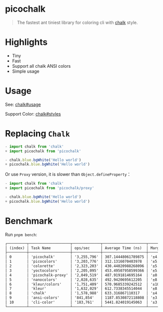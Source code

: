 # picochalk

> The fastest ant tiniest library for coloring cli with [chalk](https://github.com/chalk/chalk) style.

# Highlights

- Tiny
- Fast
- Support all chalk ANSI colors
- Simple usage

# Usage

See: [chalk#usage](https://github.com/chalk/chalk?tab=readme-ov-file#usage)

Support Color: [chalk#styles](https://github.com/chalk/chalk?tab=readme-ov-file#styles)

# Replacing `Chalk`

```js
- import chalk from 'chalk'
+ import picochalk from 'picochalk'

- chalk.blue.bgWhite('Hello world')
+ picochalk.blue.bgWhite('Hello world')
```

Or use `Proxy` version, it is slower than `Object.defineProperty`：

```js
- import chalk from 'chalk'
+ import picochalk from 'picochalk/proxy'

- chalk.blue.bgWhite('Hello world')
+ picochalk.blue.bgWhite('Hello world')
```

# Benchmark

Run `pnpm bench`:

```txt
┌─────────┬───────────────────┬─────────────┬────────────────────┬───────────┬─────────┐
│ (index) │ Task Name         │ ops/sec     │ Average Time (ns)  │ Margin    │ Samples │
├─────────┼───────────────────┼─────────────┼────────────────────┼───────────┼─────────┤
│ 0       │ 'picochalk'       │ '3,255,796' │ 307.14448061789875 │ '±4.99%'  │ 325580  │
│ 1       │ 'picocolors'      │ '3,203,776' │ 312.1316070403978  │ '±5.28%'  │ 320378  │
│ 2       │ 'colorette'       │ '2,323,203' │ 430.44020988268096 │ '±5.14%'  │ 232321  │
│ 3       │ 'yoctocolors'     │ '2,205,095' │ 453.49507958599366 │ '±5.35%'  │ 220510  │
│ 4       │ 'picochalk-proxy' │ '2,049,519' │ 487.9191814695164  │ '±0.32%'  │ 204953  │
│ 5       │ 'nanocolors'      │ '2,028,635' │ 492.9420695612205  │ '±8.48%'  │ 202864  │
│ 6       │ 'kleur/colors'    │ '1,751,409' │ 570.9685339242512  │ '±10.40%' │ 175141  │
│ 7       │ 'kleur'           │ '1,632,029' │ 612.7338345514044  │ '±8.38%'  │ 163203  │
│ 8       │ 'chalk'           │ '1,578,988' │ 633.316867110317   │ '±4.78%'  │ 157899  │
│ 9       │ 'ansi-colors'     │ '841,854'   │ 1187.8530872118808 │ '±3.70%'  │ 84186   │
│ 10      │ 'cli-color'       │ '183,761'   │ 5441.824019145063  │ '±3.37%'  │ 18377   │
└─────────┴───────────────────┴─────────────┴────────────────────┴───────────┴─────────┘
```
